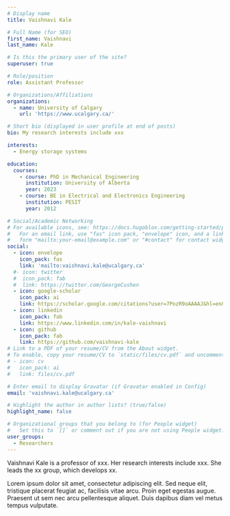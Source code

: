 ```yaml
---
# Display name
title: Vaishnavi Kale

# Full Name (for SEO)
first_name: Vaishnavi
last_name: Kale

# Is this the primary user of the site?
superuser: true

# Role/position
role: Assistant Professor 

# Organizations/Affiliations
organizations:
  - name: University of Calgary
    url: 'https://www.ucalgary.ca/'

# Short bio (displayed in user profile at end of posts)
bio: My research interests include xxx

interests:
  - Energy storage systems

education:
  courses:
    - course: PhD in Mechanical Engineering
      institution: University of Alberta
      year: 2023
    - course: BE in Electrical and Electronics Engineering
      institution: PESIT
      year: 2012

# Social/Academic Networking
# For available icons, see: https://docs.hugoblox.com/getting-started/page-builder/#icons
#   For an email link, use "fas" icon pack, "envelope" icon, and a link in the
#   form "mailto:your-email@example.com" or "#contact" for contact widget.
social:
  - icon: envelope
    icon_pack: fas
    link: 'mailto:vaishnavi.kale@ucalgary.ca'
  #- icon: twitter
  #  icon_pack: fab
  #  link: https://twitter.com/GeorgeCushen
  - icon: google-scholar
    icon_pack: ai
    link: https://scholar.google.com/citations?user=7PozR9oAAAAJ&hl=en&oi=ao
  - icon: linkedin
    icon_pack: fab
    link: https://www.linkedin.com/in/kale-vaishnavi
  - icon: github
    icon_pack: fab
    link: https://github.com/vaishnavi-kale
# Link to a PDF of your resume/CV from the About widget.
# To enable, copy your resume/CV to `static/files/cv.pdf` and uncomment the lines below.
# - icon: cv
#   icon_pack: ai
#   link: files/cv.pdf

# Enter email to display Gravatar (if Gravatar enabled in Config)
email: 'vaishnavi.kale@ucalgary.ca'

# Highlight the author in author lists? (true/false)
highlight_name: false

# Organizational groups that you belong to (for People widget)
#   Set this to `[]` or comment out if you are not using People widget.
user_groups:
  - Researchers
---
```


Vaishnavi Kale is a professor of xxx. Her research interests include xxx. She leads the xx group, which develops xx.

Lorem ipsum dolor sit amet, consectetur adipiscing elit. Sed neque elit, tristique placerat feugiat ac, facilisis vitae arcu. Proin eget egestas augue. Praesent ut sem nec arcu pellentesque aliquet. Duis dapibus diam vel metus tempus vulputate.
